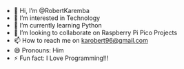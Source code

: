 - 👋 Hi, I’m @RobertKaremba
- 👀 I’m interested in Technology
- 🌱 I’m currently learning Python
- 💞️ I’m looking to collaborate on Raspberry Pi Pico Projects
- 📫 How to reach me on karobert96@gmail.com
- 😄 Pronouns: Him
- ⚡ Fun fact: I Love Programming!!!

<!---
RobertKaremba/RobertKaremba is a ✨ special ✨ repository because its `README.md` (this file) appears on your GitHub profile.
You can click the Preview link to take a look at your changes.
--->
